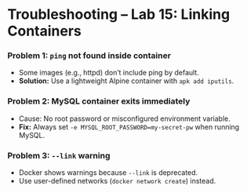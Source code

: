 # Troubleshooting – Lab 15: Linking Containers

### Problem 1: `ping` not found inside container
- Some images (e.g., httpd) don’t include ping by default.
- **Solution:** Use a lightweight Alpine container with `apk add iputils`.

### Problem 2: MySQL container exits immediately
- Cause: No root password or misconfigured environment variable.
- **Fix:** Always set `-e MYSQL_ROOT_PASSWORD=my-secret-pw` when running MySQL.

### Problem 3: `--link` warning
- Docker shows warnings because `--link` is deprecated.
- Use user-defined networks (`docker network create`) instead.
